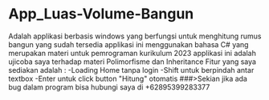 # App_Luas-Volume-Bangun

Adalah applikasi berbasis windows yang berfungsi untuk menghitung rumus bangun yang sudah tersedia
applikasi ini menggunakan bahasa C# yang merupakan materi untuk pemrograman kurikulum 2023
applikasi ini adalah ujicoba saya terhadap materi Polimorfisme dan Inheritance
Fitur yang saya sediakan adalah :
-Loading Home tanpa login
-Shift untuk berpindah antar textbox
-Enter untuk click button "Hitung" otomatis
###>Sekian jika ada bug dalam program bisa hubungi saya di +62895399283377
